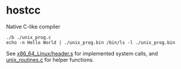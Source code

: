 # hostcc
Native C-like compiler

```
./b ./unix_prog.c
echo -n Hello World | ./unix_prog.bin /bin/ls -l ./unix_prog.bin
```
See [x86_64_Linux/header.s](https://github.com/szoftveres/hostcc/blob/master/compiler/arch/x86_64_Linux/header.s) for implemented system calls,
and [unix_routines.c](https://github.com/szoftveres/hostcc/blob/master/unix_routines.c) for helper functions.


